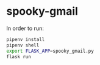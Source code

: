# spooky-gmail

In order to run:
```bash
pipenv install
pipenv shell
export FLASK_APP=spooky_gmail.py
flask run
```

